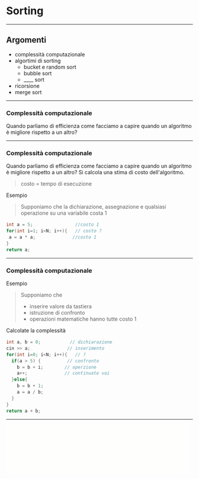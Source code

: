 # Sorting
---
## Argomenti
- complessità computazionale
- algortimi di sorting
  - bucket e random sort
  - bubble sort
  - ____ sort
- ricorsione
- merge sort
---
### Complessità computazionale
Quando parliamo di efficienza come facciamo a capire quando un algoritmo è migliore rispetto a un altro?

---
### Complessità computazionale
Quando parliamo di efficienza come facciamo a capire quando un algoritmo è migliore rispetto a un altro?
Si calcola una stima di costo dell'algoritmo.
> costo = tempo di esecuzione

Esempio
> Supponiamo che la dichiarazione, assegnazione e qualsiasi operazione su una variabile costa 1
 ```c++
int a = 5;                //costo 1
for(int i=1; i<N; i++){   // costo ?
  a = a * a;              //costo 1
}
return a;
```
---
### Complessità computazionale
Esempio
> Supponiamo che 
> - inserire valore da tastiera
> - istruzione di confronto
> - operazioni matematiche
> hanno tutte costo 1

Calcolate la complessità
```c++        
int a, b = 0;           // dichiarazione
cin >> a;              // inserimento
for(int i=0; i<N; i++){   // ?
  if(a > 5) {          // confronto
    b = b + i;        // operzione
    a++;              // continuate voi
  }else{
    b = b + 1;
    a = a / b;
  }
}
return a + b;
```   
                  
---
![merge](/2024-2025/2.sorting_material/MergeSort_2.gif)
